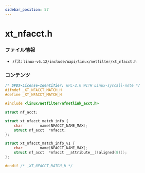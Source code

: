 ```yaml
---
sidebar_position: 57
---
```

# xt_nfacct.h

### ファイル情報

- パス: `linux-v6.12/include/uapi/linux/netfilter/xt_nfacct.h`

### コンテンツ

```h
/* SPDX-License-Identifier: GPL-2.0 WITH Linux-syscall-note */
#ifndef _XT_NFACCT_MATCH_H
#define _XT_NFACCT_MATCH_H

#include <linux/netfilter/nfnetlink_acct.h>

struct nf_acct;

struct xt_nfacct_match_info {
	char		name[NFACCT_NAME_MAX];
	struct nf_acct	*nfacct;
};

struct xt_nfacct_match_info_v1 {
	char		name[NFACCT_NAME_MAX];
	struct nf_acct	*nfacct __attribute__((aligned(8)));
};

#endif /* _XT_NFACCT_MATCH_H */

```
